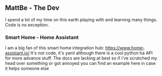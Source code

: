 ## MattBe - The Dev
I spend a lot of my time on this earth playing with and learning many things. Code is no exception. 

### Smart Home - Home Assistant
I am a big fan of this smart home integration hub: https://www.home-assistant.io/
It's not code, it's yaml although there is a cool python ha API for more advance stuff. The docs are lacking at best so if i've scratched my head over something or got annoyed you can find an example here in case it helps someone else
